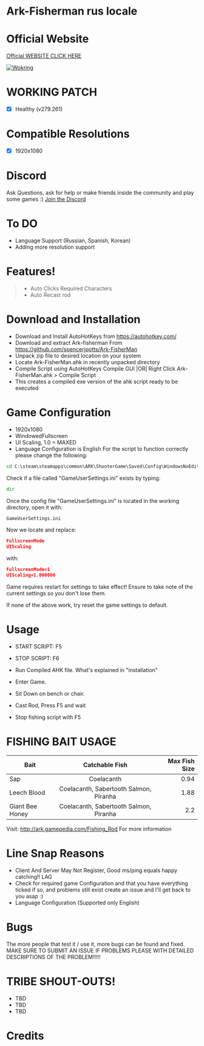 # Ark-Fisherman rus locale

# Official Website
[Official WEBSITE CLICK HERE](https://www.ark-fishing-script.org/)

[![Wokring](https://img.youtube.com/vi/bXqh7yuM1sk/0.jpg)](https://www.youtube.com/watch?v=bXqh7yuM1sk&feature=youtu.be)
# WORKING PATCH
- [x] Healthy (v279.261)

# Compatible Resolutions
- [x] 1920x1080

# Discord
 Ask Questions, ask for help or make friends inside the community and play some games :)
 [Join the Discord](https://discord.gg/262RFta)
 
# To DO
- Language Support (Russian, Spanish, Korean)
- Adding more resolution support

# Features!
  > - Auto Clicks Required Characters
  > - Auto Recast rod

# Download and Installation
- Download and Install AutoHotKeys from https://autohotkey.com/
- Download and extract Ark-fisherman From https://github.com/spencerjpotts/Ark-FisherMan
- Unpack zip file to desired location on your system
- Locate Ark-FisherMan.ahk in recently unpacked directory
- Compile Script using AutoHotKeys Compile GUI |OR| Right Click Ark-FisherMan.ahk > Compile Script
- This creates a compiled exe version of the ahk script ready to be executed

# Game Configuration
- 1920x1080 
- WindowedFullscreen
- UI Scaling, 1.0 = MAXED
- Language Configuration is English
For the script to function correctly please change the following:

```cmd
cd C:\steam\steamapps\common\ARK\ShooterGame\Saved\Config\WindowsNoEditor
```
Check if a file called "GameUserSettings.ini" exists by typing:
```cmd
dir
```
Once the config file "GameUserSettings.ini" is located in the working directory, open it with:
```cmd
GameUserSettings.ini
```
Now we locate and replace:
```json
FullscreenMode
UIScaling
```
with:
```json
FullscreenMode=1
UIScaling=1.000000
```
Game requires restart for settings to take effect!
Ensure to take note of the current settings so you don't lose them.

If none of the above work, try reset the game settings to default.

# Usage
- START SCRIPT: F5
- STOP SCRIPT: F6

- Run Compiled AHK file. What's explained in "installation"
- Enter Game.
- Sit Down on bench or chair.
- Cast Rod, Press F5 and wait
- Stop fishing script with F5


# FISHING BAIT USAGE
| Bait              | Catchable Fish                      | Max Fish Size  |
| ------------- |:-------------:| -----:|
| Sap               | Coelacanth                                  |   0.94 |
| Leech Blood       | Coelacanth, Sabertooth Salmon, Piranha      |   1.88 |
| Giant Bee Honey   | Coelacanth, Sabertooth Salmon, Piranha      |    2.2 |
Visit: http://ark.gamepedia.com/Fishing_Rod For more information

# Line Snap Reasons
- Client And Server May Not Register, Good ms/ping equals happy catching!! LAG
- Check for required game Configuration and that you have everything ticked if so, and problems still exist create an issue and I'll get back to you asap :)
- Language Configuration (Supported only English)

# Bugs
The more people that test it / use it, more bugs can be found and fixed. MAKE SURE TO SUBMIT AN ISSUE IF PROBLEMS PLEASE WITH DETAILED DESCRIPTIONS OF THE PROBLEM!!!!!

# TRIBE SHOUT-OUTS!
- TBD
- TBD
- TBD
# Credits
